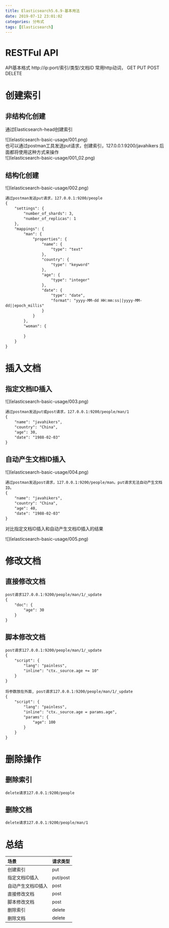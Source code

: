 ```yaml
---
title: Elasticsearch5.6.9-基本用法
date: 2019-07-12 23:01:02
categories: 分布式
tags: [Elasticsearch]
---
```


# RESTFul API
API基本格式 http://ip:port/索引/类型/文档ID
常用http动词， GET PUT POST DELETE

# 创建索引
## 非结构化创建
通过Elasticsearch-head创建索引
<div>
![](elasticsearch-basic-usage/001.png)
</div>
也可以通过postman工具发送put请求，创建索引，127.0.0.1:9200/javahikers
后面都将使用这种方式来操作
<div>
![](elasticsearch-basic-usage/001_02.png)
</div>


## 结构化创建
<div>
![](elasticsearch-basic-usage/002.png)
</div>

    通过postman发送put请求，127.0.0.1:9200/people
    {
        "settings": {
            "number_of_shards": 3,
            "number_of_replicas": 1
        },
        "mappings": {
            "man": {
                "properties": {
                    "name": {
                        "type": "text"
                    },
                    "country": {
                        "type": "keyword"
                    },
                    "age": {
                        "type": "integer"
                    },
                    "date": {
                        "type": "date",
                        "format": "yyyy-MM-dd HH:mm:ss||yyyy-MM-dd||epoch_millis"
                    }
                }
            },
            "woman": {
                
            }
        }
    }

# 插入文档
## 指定文档ID插入
<div>
![](elasticsearch-basic-usage/003.png)
</div>

    通过postman发送put或post请求，127.0.0.1:9200/people/man/1
    {
        "name": "javahikers",
        "country": "China",
        "age": 30,
        "date": "1988-02-03"
    }

## 自动产生文档ID插入
<div>
![](elasticsearch-basic-usage/004.png)
</div>

    通过postman发送post请求，127.0.0.1:9200/people/man。put请求无法自动产生文档ID。
    {
        "name": "javahikers",
        "country": "China",
        "age": 40,
        "date": "1988-02-03"
    }

对比指定文档ID插入和自动产生文档ID插入的结果
<div>
![](elasticsearch-basic-usage/005.png)
</div>

# 修改文档
## 直接修改文档

    post请求127.0.0.1:9200/people/man/1/_update
    {
        "doc": {
            "age": 30
        }
    }

## 脚本修改文档

    post请求127.0.0.1:9200/people/man/1/_update
    {
        "script": {
            "lang": "painless",
            "inline": "ctx._source.age += 10"
        }
    }

    将参数放在外面, post请求127.0.0.1:9200/people/man/1/_update
    {
        "script": {
            "lang": "painless",
            "inline": "ctx._source.age = params.age",
            "params": {
                "age": 100
            }
        }
    }

# 删除操作
## 删除索引
    delete请求127.0.0.1:9200/people
## 删除文档
    delete请求127.0.0.1:9200/people/man/1

# 总结
|场景|请求类型|
|:--|:--|
|创建索引|put|
|指定文档ID插入|put/post|
|自动产生文档ID插入|post|
|直接修改文档|post|
|脚本修改文档|post|
|删除索引|delete|
|删除文档|delete|
